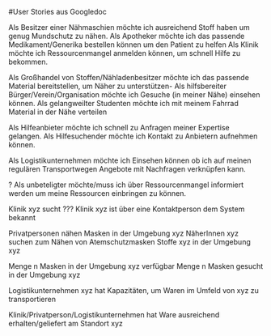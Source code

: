 #User Stories aus Googledoc

Als Besitzer einer Nähmaschien möchte ich ausreichend Stoff haben um genug Mundschutz zu nähen.
Als Apotheker möchte ich das passende Medikament/Generika bestellen können um den Patient zu helfen
Als Klinik möchte ich Ressourcenmangel anmelden können, um schnell Hilfe zu bekommen.

Als Großhandel von Stoffen/Nähladenbesitzer möchte ich das passende Material bereitstellen, um Näher zu unterstützen-
Als hilfsbereiter Bürger/Verein/Organisation möchte ich Gesuche (in meiner Nähe) einsehen können.
Als gelangweilter Studenten möchte ich mit meinem Fahrrad Material in der Nähe verteilen

Als Hilfeanbieter möchte ich schnell zu Anfragen meiner Expertise gelangen.
Als Hilfesuchender möchte ich Kontakt zu Anbietern aufnehmen können.

Als Logistikunternehmen möchte ich Einsehen können ob ich auf meinen regulären Transportwegen Angebote mit Nachfragen verknüpfen kann.

? Als unbeteligter möchte/muss ich über Ressourcenmangel informiert werden um meine Ressourcen einbringen zu können.

Klinik xyz sucht <Beispiel>???
Klinik xyz ist über eine Kontaktperson dem System bekannt

Privatpersonen nähen Masken in der Umgebung xyz
NäherInnen xyz suchen zum Nähen von Atemschutzmasken Stoffe xyz in der Umgebung xyz

Menge n Masken in der Umgebung xyz verfügbar
Menge n Masken gesucht in der Umgebung xyz

Logistikunternehmen xyz hat Kapazitäten, um Waren im Umfeld von xyz zu transportieren

Klinik/Privatperson/Logistikunternehmen hat Ware ausreichend erhalten/geliefert am Standort xyz
